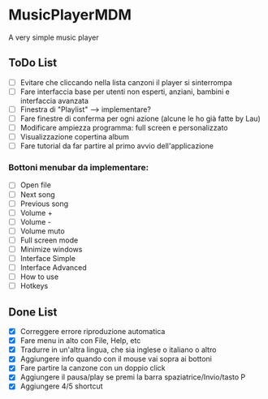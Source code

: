 # MusicPlayerMDM
A very simple music player

## ToDo List
- [ ] Evitare che cliccando nella lista canzoni il player si sinterrompa
- [ ] Fare interfaccia base per utenti non esperti, anziani, bambini e interfaccia avanzata
- [ ] Finestra di "Playlist" --> implementare?
- [ ] Fare finestre di conferma per ogni azione (alcune le ho già fatte by Lau)
- [ ] Modificare ampiezza programma: full screen e personalizzato
- [ ] Visualizzazione copertina album
- [ ] Fare tutorial da far partire al primo avvio dell'applicazione

### Bottoni menubar da implementare:
- [ ] Open file
- [ ] Next song
- [ ] Previous song
- [ ] Volume +
- [ ] Volume -
- [ ] Volume muto
- [ ] Full screen mode
- [ ] Minimize windows
- [ ] Interface Simple
- [ ] Interface Advanced
- [ ] How to use
- [ ] Hotkeys

## Done List
- [X] Correggere errore riproduzione automatica
- [X] Fare menu in alto con File, Help, etc
- [X] Tradurre in un'altra lingua, che sia inglese o italiano o altro
- [X] Aggiungere info quando con il mouse vai sopra ai bottoni
- [X] Fare partire la canzone con un doppio click 
- [X] Aggiungere il pausa/play se premi la barra spaziatrice/Invio/tasto P
- [X] Aggiungere 4/5 shortcut
